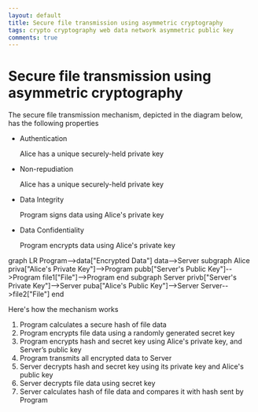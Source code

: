 ```yaml
---
layout: default
title: Secure file transmission using asymmetric cryptography
tags: crypto cryptography web data network asymmetric public key
comments: true
---
```

# Secure file transmission using asymmetric cryptography

The secure file transmission mechanism, depicted in the diagram below, has the following properties

* Authentication

    Alice has a unique securely-held private key

* Non-repudiation

    Alice has a unique securely-held private key

* Data Integrity

    Program signs data using Alice's private key

* Data Confidentiality

    Program encrypts data using Alice's private key

<div class="mermaid">
graph LR
    Program-->data["Encrypted Data"]
    data-->Server
    subgraph Alice
    priva["Alice's Private Key"]-->Program
    pubb["Server's Public Key"]-->Program
    file1["File"]-->Program
    end
    subgraph Server
    privb["Server's Private Key"]-->Server
    puba["Alice's Public Key"]-->Server
    Server-->file2["File"]
    end
</div>

Here's how the mechanism works

1. Program calculates a secure hash of file data
2. Program encrypts file data using a randomly generated secret key
3. Program encrypts hash and secret key using Alice's private key, and Server’s public key
4. Program transmits all encrypted data to Server
5. Server decrypts hash and secret key using its private key and Alice's public key
6. Server decrypts file data using secret key
7. Server calculates hash of file data and compares it with hash sent by Program

